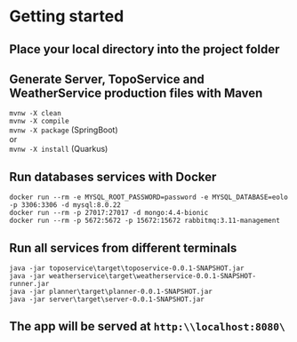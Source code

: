 # Getting started

## Place your local directory into the project folder

## Generate Server, TopoService and WeatherService production files with Maven

 `mvnw -X clean`  
 `mvnw -X compile`  
 `mvnw -X package` (SpringBoot)  
 or  
 `mvnw -X install` (Quarkus)

## Run databases services with Docker  

 `docker run --rm -e MYSQL_ROOT_PASSWORD=password -e MYSQL_DATABASE=eolo -p 3306:3306 -d mysql:8.0.22`  
 `docker run --rm -p 27017:27017 -d mongo:4.4-bionic`  
 `docker run --rm -p 5672:5672 -p 15672:15672 rabbitmq:3.11-management`  

## Run all services from different terminals  

`java -jar toposervice\target\toposervice-0.0.1-SNAPSHOT.jar`  
`java -jar weatherservice\target\weatherservice-0.0.1-SNAPSHOT-runner.jar`  
`java -jar planner\target\planner-0.0.1-SNAPSHOT.jar`  
`java -jar server\target\server-0.0.1-SNAPSHOT.jar`  

## The app will be served at `http:\\localhost:8080\`
